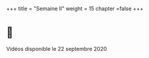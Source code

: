 +++
title = "Semaine II"
weight = 15
chapter =false
+++

# :construction:
Vidéos disponible le 22 septembre 2020
<!--
### Cours 2  



1) Suites (partie I): définition et définition de la limite.

<iframe width="560" height="315" src="https://www.youtube.com/embed/jR8iRqO1t-o" frameborder="0" allow="accelerometer; autoplay; clipboard-write; encrypted-media; gyroscope; picture-in-picture" allowfullscreen></iframe>


2) Suites (partie II): calcul de limite à l'aide de théorèmes et suites particulières. 

<iframe width="560" height="315" src="https://www.youtube.com/embed/WW92x9x2qWY" frameborder="0" allow="accelerometer; autoplay; clipboard-write; encrypted-media; gyroscope; picture-in-picture" allowfullscreen></iframe>


3) Signe de sommation / notation 




4) Séries

-->
